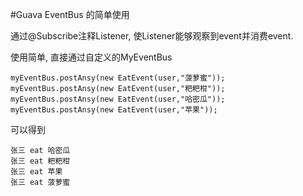 #Guava EventBus 的简单使用

通过@Subscribe注释Listener, 使Listener能够观察到event并消费event.

使用简单, 直接通过自定义的MyEventBus
```
myEventBus.postAnsy(new EatEvent(user,"菠萝蜜"));
myEventBus.postAnsy(new EatEvent(user,"粑粑柑"));
myEventBus.postAnsy(new EatEvent(user,"哈密瓜"));
myEventBus.postAnsy(new EatEvent(user,"苹果"));
```
可以得到
```
张三 eat 哈密瓜
张三 eat 粑粑柑
张三 eat 苹果
张三 eat 菠萝蜜
```
